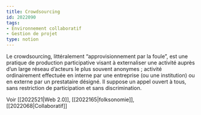 ```yaml
---
title: Crowdsourcing
id: 2022090
tags:
- Environnement collaboratif
- Gestion de projet
type: notion
---
```


Le crowdsourcing, littéralement “approvisionnement par la foule”, est une pratique de production participative visant à externaliser une activité auprès d’un large réseau d’acteurs le plus souvent anonymes ; activité ordinairement effectuée en interne par une entreprise (ou une institution) ou en externe par un prestataire désigné. Il suppose un appel ouvert à tous, sans restriction de participation et sans discrimination.

Voir [[2022521|Web 2.0]], [[2022165|folksonomie]], [[2022068|Collaboratif]]

